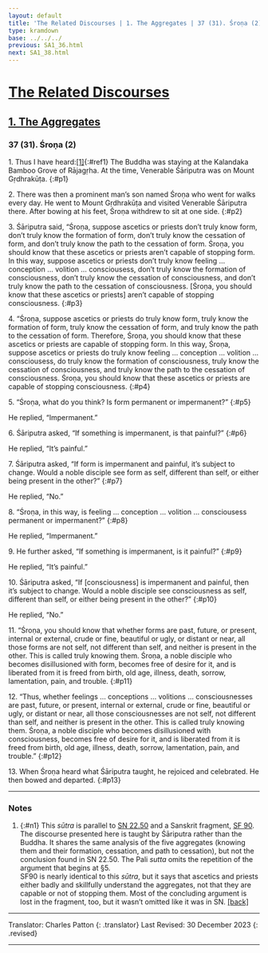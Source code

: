```yaml
---
layout: default
title: 'The Related Discourses | 1. The Aggregates | 37 (31). Śroṇa (2)'
type: kramdown
base: ../../../
previous: SA1_36.html
next: SA1_38.html
---
```


# [The Related Discourses](../index.html)
## [1. The Aggregates](index.html)
### 37 (31). Śroṇa (2)

1\. Thus I have heard:[\[1\]](#n1){:#ref1} The Buddha was staying at the Kalandaka Bamboo Grove of Rājagṛha. At the time, Venerable Śāriputra was on Mount Gṛdhrakūṭa.
{:#p1}

2\. There was then a prominent man’s son named Śroṇa who went for walks every day. He went to Mount Gṛdhrakūṭa and visited Venerable Śāriputra there. After bowing at his feet, Śroṇa withdrew to sit at one side.
{:#p2}

3\. Śāriputra said, “Śroṇa, suppose ascetics or priests don’t truly know form, don’t truly know the formation of form, don’t truly know the cessation of form, and don’t truly know the path to the cessation of form. Śroṇa, you should know that these ascetics or priests aren’t capable of stopping form. In this way, suppose ascetics or priests don’t truly know feeling … conception … volition … consciousess, don’t truly know the formation of consciousness, don’t truly know the cessation of consciousness, and don’t truly know the path to the cessation of consciousness. [Śroṇa, you should know that these ascetics or priests] aren’t capable of stopping consciousness.
{:#p3}

4\. “Śroṇa, suppose ascetics or priests do truly know form, truly know the formation of form, truly know the cessation of form, and truly know the path to the cessation of form. Therefore, Śroṇa, you should know that these ascetics or priests are capable of stopping form. In this way, Śroṇa, suppose ascetics or priests do truly know feeling … conception … volition … consciousess, do truly know the formation of consciousness, truly know the cessation of consciousness, and truly know the path to the cessation of consciousness. Śroṇa, you should know that these ascetics or priests are capable of stopping consciousness.
{:#p4}

5\. “Śroṇa, what do you think? Is form permanent or impermanent?”
{:#p5}

He replied, “Impermanent.”


6\. Śāriputra asked, “If something is impermanent, is that painful?”
{:#p6}

He replied, “It’s painful.”


7\. Śāriputra asked, “If form is impermanent and painful, it’s subject to change. Would a noble disciple see form as self, different than self, or either being present in the other?”
{:#p7}

He replied, “No.”


8\. “Śroṇa, in this way, is feeling … conception … volition … consciousess permanent or impermanent?”
{:#p8}

He replied, “Impermanent.”


9\. He further asked, “If something is impermanent, is it painful?”
{:#p9}

He replied, “It’s painful.”


10\. Śāriputra asked, “If [consciousness] is impermanent and painful, then it’s subject to change. Would a noble disciple see consciousness as self, different than self, or either being present in the other?”
{:#p10}

He replied, “No.”


11\. “Śroṇa, you should know that whether forms are past, future, or present, internal or external, crude or fine, beautiful or ugly, or distant or near, all those forms are not self, not different than self, and neither is present in the other. This is called truly knowing them. Śroṇa, a noble disciple who becomes disillusioned with form, becomes free of desire for it, and is liberated from it is freed from birth, old age, illness, death, sorrow, lamentation, pain, and trouble.
{:#p11}

12\. “Thus, whether feelings … conceptions … volitions … consciousnesses are past, future, or present, internal or external, crude or fine, beautiful or ugly, or distant or near, all those consciousnesses are not self, not different than self, and neither is present in the other. This is called truly knowing them. Śroṇa, a noble disciple who becomes disillusioned with consciousness, becomes free of desire for it, and is liberated from it is freed from birth, old age, illness, death, sorrow, lamentation, pain, and trouble.”
{:#p12}

13\. When Śroṇa heard what Śāriputra taught, he rejoiced and celebrated. He then bowed and departed.
{:#p13}

---

### Notes

1. {:#n1} This <em>sūtra</em> is parallel to <a href="https://suttacentral.net/sn22.50/en/sujato" target="_blank">SN 22.50</a> and a Sanskrit fragment, <a href="https://suttacentral.net/sf90/san/vallee" target="_blank">SF 90</a>. The discourse presented here is taught by Śāriputra rather than the Buddha. It shares the same analysis of the five aggregates (knowing them and their formation, cessation, and path to cessation), but not the conclusion found in SN 22.50. The Pali <em>sutta</em> omits the repetition of the argument that begins at §5.<br/>
SF90 is nearly identical to this <em>sūtra</em>, but it says that ascetics and priests either badly and skillfully understand the aggregates, not that they are capable or not of stopping them. Most of the concluding argument is lost in the fragment, too, but it wasn’t omitted like it was in SN. [\[back\]](#ref1)

---

Translator: Charles Patton
{: .translator}
Last Revised: 30 December 2023
{: .revised}

---